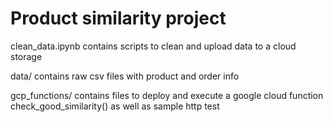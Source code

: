 # Product similarity project

clean_data.ipynb contains scripts to clean and upload data to a cloud storage

data/ contains raw csv files with product and order info 

gcp_functions/ contains files to deploy and execute a google cloud function check_good_similarity() as well as sample http test

